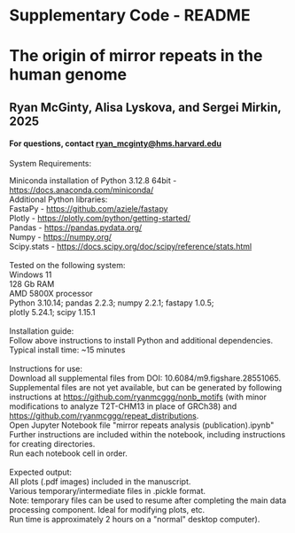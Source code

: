 # Supplementary Code - README

# The origin of mirror repeats in the human genome

## Ryan McGinty, Alisa Lyskova, and Sergei Mirkin, 2025

#### For questions, contact ryan_mcginty@hms.harvard.edu


System Requirements: <br>

Miniconda installation of Python 3.12.8	64bit    - https://docs.anaconda.com/miniconda/ <br>
Additional Python libraries: <br>
FastaPy			- https://github.com/aziele/fastapy <br>
Plotly			- https://plotly.com/python/getting-started/ <br>
Pandas			- https://pandas.pydata.org/ <br>
Numpy			- https://numpy.org/ <br>
Scipy.stats		- https://docs.scipy.org/doc/scipy/reference/stats.html <br>
   <br>
Tested on the following system: <br>
	Windows 11   <br>
	128 Gb RAM   <br>
	AMD 5800X processor   <br>
	Python 3.10.14; pandas 2.2.3; numpy 2.2.1; fastapy 1.0.5;   <br>
	plotly 5.24.1; scipy 1.15.1   <br>
 <br>
Installation guide: <br>
Follow above instructions to install Python and additional dependencies. <br>
Typical install time: ~15 minutes <br>
 <br>
Instructions for use: <br>
Download all supplemental files from DOI: 10.6084/m9.figshare.28551065. <br>
Supplemental files are not yet available, but can be generated by following instructions at https://github.com/ryanmcggg/nonb_motifs (with minor modifications to analyze T2T-CHM13 in place of GRCh38) and https://github.com/ryanmcggg/repeat_distributions. <br>
Open Jupyter Notebook file "mirror repeats analysis (publication).ipynb" <br>
Further instructions are included within the notebook, including instructions for creating directories. <br>
Run each notebook cell in order. <br>
 <br>
Expected output: <br>
All plots (.pdf images) included in the manuscript. <br>
Various temporary/intermediate files in .pickle format. <br>
Note: temporary files can be used to resume after completing the main data processing component. Ideal for modifying plots, etc. <br>
Run time is approximately 2 hours on a "normal" desktop computer). <br>

